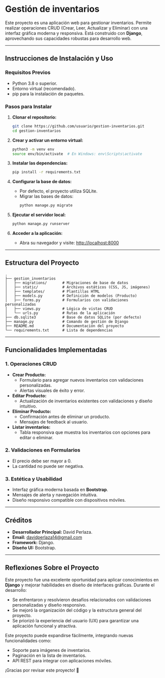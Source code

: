 # Gestión de inventarios

Este proyecto es una aplicación web para gestionar inventarios. Permite realizar operaciones CRUD (Crear, Leer, Actualizar y Eliminar) con una interfaz gráfica moderna y responsiva. Está construido con **Django**, aprovechando sus capacidades robustas para desarrollo web.

---

## **Instrucciones de Instalación y Uso**

### **Requisitos Previos**
- Python 3.8 o superior.
- Entorno virtual (recomendado).
- pip para la instalación de paquetes.

### **Pasos para Instalar**

1. **Clonar el repositorio:**
   ```bash
   git clone https://github.com/usuario/gestion-inventarios.git
   cd gestion-inventarios
   ```

2. **Crear y activar un entorno virtual:**
   ```bash
   python3 -m venv env
   source env/bin/activate  # En Windows: env\Scripts\activate
   ```

3. **Instalar las dependencias:**
   ```bash
   pip install -r requirements.txt
   ```

4. **Configurar la base de datos:**
   - Por defecto, el proyecto utiliza SQLite.
   - Migrar las bases de datos:
     ```bash
     python manage.py migrate
     ```

5. **Ejecutar el servidor local:**
   ```bash
   python manage.py runserver
   ```

6. **Acceder a la aplicación:**
   - Abra su navegador y visite: [http://localhost:8000](http://localhost:8000)

---

## **Estructura del Proyecto**

```
.
├── gestion_inventarios
│   ├── migrations/       # Migraciones de base de datos
│   ├── static/           # Archivos estáticos (CSS, JS, imágenes)
│   ├── templates/        # Plantillas HTML
│   ├── models.py         # Definición de modelos (Producto)
│   ├── forms.py          # Formularios con validaciones personalizadas
│   ├── views.py          # Lógica de vistas CRUD
│   └── urls.py           # Rutas de la aplicación
├── db.sqlite3            # Base de datos SQLite (por defecto)
├── manage.py             # Comando de gestión de Django
├── README.md             # Documentación del proyecto
└── requirements.txt      # Lista de dependencias
```

---

## **Funcionalidades Implementadas**

### **1. Operaciones CRUD**
- **Crear Producto:**
  - Formulario para agregar nuevos inventarios con validaciones personalizadas.
  - Alertas visuales de éxito y error.
- **Editar Producto:**
  - Actualización de inventarios existentes con validaciones y diseño intuitivo.
- **Eliminar Producto:**
  - Confirmación antes de eliminar un producto.
  - Mensajes de feedback al usuario.
- **Listar inventarios:**
  - Tabla responsiva que muestra los inventarios con opciones para editar o eliminar.

### **2. Validaciones en Formularios**
- El precio debe ser mayor a 0.
- La cantidad no puede ser negativa.

### **3. Estética y Usabilidad**
- Interfaz gráfica moderna basada en **Bootstrap**.
- Mensajes de alerta y navegación intuitiva.
- Diseño responsivo compatible con dispositivos móviles.

---

## **Créditos**
- **Desarrollador Principal:** David Perlaza.
- **Email:** davidperlaza14@gmail.com
- **Framework:** Django.
- **Diseño UI:** Bootstrap.

---

## **Reflexiones Sobre el Proyecto**

Este proyecto fue una excelente oportunidad para aplicar conocimientos en **Django** y mejorar habilidades en diseño de interfaces gráficas. Durante el desarrollo:
- Se enfrentaron y resolvieron desafíos relacionados con validaciones personalizadas y diseño responsivo.
- Se mejoró la organización del código y la estructura general del proyecto.
- Se priorizó la experiencia del usuario (UX) para garantizar una aplicación funcional y atractiva.

Este proyecto puede expandirse fácilmente, integrando nuevas funcionalidades como:
- Soporte para imágenes de inventarios.
- Paginación en la lista de inventarios.
- API REST para integrar con aplicaciones móviles.

¡Gracias por revisar este proyecto! 🚀
